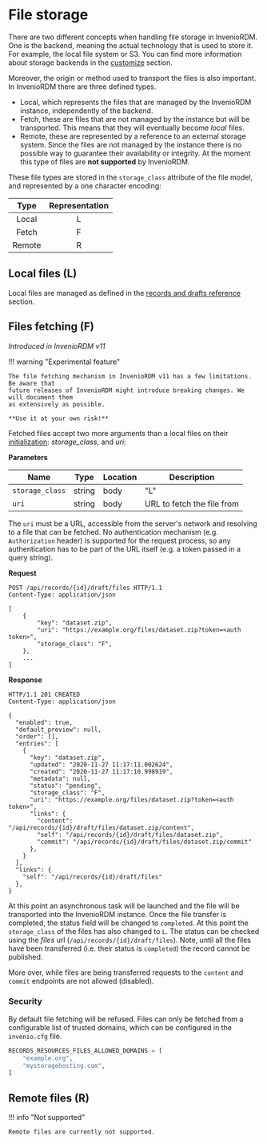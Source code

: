 # File storage

There are two different concepts when handling file storage in InvenioRDM. One is the
backend, meaning the actual technology that is used to store it. For example, the local
file system or S3. You can find more information about storage backends in the
[customize](../customize/s3.md) section.

Moreover, the origin or method used to transport the files is also important. In InvenioRDM
there are three defined types.

- Local, which represents the files that are managed by the InvenioRDM instance,
independently of the backend.
- Fetch, these are files that are not managed by the instance but will be transported.
This means that they will eventually become _local_ files.
- Remote, these are represented by a reference to an external storage system. Since
the files are not managed by the instance there is no possible way to guarantee their
availability or integrity. At the moment this type of files are **not supported** by
InvenioRDM.

These file types are stored in the `storage_class` attribute of the file model, and
represented by a one character encoding:

|  Type  | Representation |
|:------:|:--------------:|
| Local  |       L        |
| Fetch  |       F        |
| Remote |       R        |

## Local files (L)

Local files are managed as defined in the
[records and drafts reference](rest_api_drafts_records.md) section.

## Files fetching (F)

_Introduced in InvenioRDM v11_

!!! warning "Experimental feature"

    The file fetching mechanism in InvenioRDM v11 has a few limitations. Be aware that
    future releases of InvenioRDM might introduce breaking changes. We will document them
    as extensively as possible.

    **Use it at your own risk!**

Fetched files accept two more arguments than a local files on their
[initialization](est_api_drafts_records/#start-draft-file-uploads): _storage\_class_, and
_uri_:

**Parameters**

| Name            | Type   | Location | Description                |
| --------------- | ------ | -------- | -------------------------- |
| `storage_class` | string | body     | "L"                        |
| `uri`           | string | body     | URL to fetch the file from |

The `uri` must be a URL, accessible from the server's network and resolving to a file
that can be fetched. No authentication mechanism (e.g. `Authorization` header) is
supported for the request process, so any authentication has to be part of the URL itself
(e.g. a token passed in a query string).

**Request**

```http
POST /api/records/{id}/draft/files HTTP/1.1
Content-Type: application/json

[
    {
        "key": "dataset.zip",
        "uri": "https://example.org/files/dataset.zip?token=<auth token>",
        "storage_class": "F",
    },
    ...
]
```

**Response**

```http
HTTP/1.1 201 CREATED
Content-Type: application/json

{
  "enabled": true,
  "default_preview": null,
  "order": [],
  "entries": [
    {
      "key": "dataset.zip",
      "updated": "2020-11-27 11:17:11.002624",
      "created": "2020-11-27 11:17:10.998919",
      "metadata": null,
      "status": "pending",
      "storage_class": "F",
      "uri": "https://example.org/files/dataset.zip?token=<auth token>",
      "links": {
        "content": "/api/records/{id}/draft/files/dataset.zip/content",
        "self": "/api/records/{id}/draft/files/dataset.zip",
        "commit": "/api/records/{id}/draft/files/dataset.zip/commit"
      },
    }
  ],
  "links": {
    "self": "/api/records/{id}/draft/files"
  },
}
```

At this point an asynchronous task will be launched and the file will be transported into
the InvenioRDM instance. Once the file transfer is completed, the status field will be
changed to `completed`. At this point the `storage_class` of the files has also changed
to `L`. The status can be checked using the _files_ url (`/api/records/{id}/draft/files`). 
Note, until all the files have been transferred (i.e. their status is `completed`) the
record cannot be published.

More over, while files are being transferred requests to the `content` and `commit`
endpoints are not allowed (disabled).

### Security

By default file fetching will be refused. Files can only be fetched from a configurable
list of trusted domains, which can be configured in the `invenio.cfg` file.

```python
RECORDS_RESOURCES_FILES_ALLOWED_DOMAINS = [
    "example.org",
    "mystoragehosting.com",
]
```

## Remote files (R)

!!! info "Not supported"

    Remote files are currently not supported.